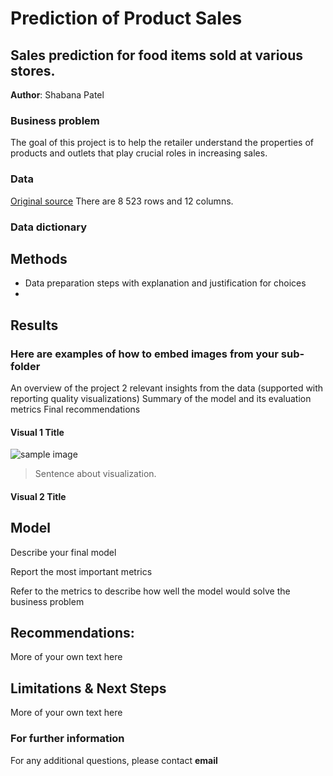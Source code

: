 # Prediction of Product Sales
## Sales prediction for food items sold at various stores.

**Author**: Shabana Patel 

### Business problem

The goal of this project is to help the retailer understand the properties of products and outlets that play crucial roles in increasing sales.

### Data
[Original source](https:/https://datahack.analyticsvidhya.com/contest/practice-problem-big-mart-sales-iii/)
There are 8 523 rows and 12 columns.

### Data dictionary

## Methods
- Data preparation steps with explanation and justification for choices
- 

## Results

### Here are examples of how to embed images from your sub-folder

An overview of the project
2 relevant insights from the data (supported with reporting quality visualizations)
Summary of the model and its evaluation metrics
Final recommendations

#### Visual 1 Title
![sample image](project1_sample_image.png)

> Sentence about visualization.

#### Visual 2 Title

## Model

Describe your final model

Report the most important metrics

Refer to the metrics to describe how well the model would solve the business problem

## Recommendations:

More of your own text here


## Limitations & Next Steps

More of your own text here


### For further information


For any additional questions, please contact **email**
